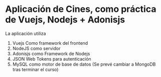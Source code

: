 # Aplicación de Cines, como práctica de Vuejs, Nodejs + Adonisjs

La aplicación utiliza

1. Vuejs Como framework del frontend
2. NodeJS como servidor
3. Adonisjs como Framework de Nodejs
4. JSON Web Tokens para autenticación
5. MySQL como motor de base de datos (Se prevé cambiar a MongoDB tras terminar el curso)

